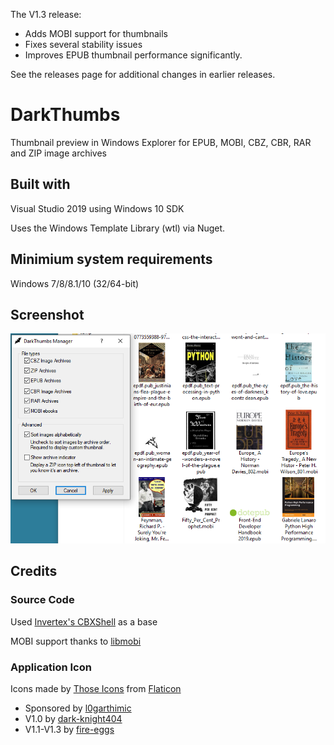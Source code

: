 The V1.3 release:
- Adds MOBI support for thumbnails
- Fixes several stability issues
- Improves EPUB thumbnail performance significantly.

See the releases page for additional changes in earlier releases.

# DarkThumbs
Thumbnail preview in Windows Explorer for EPUB, MOBI, CBZ, CBR, RAR and ZIP image archives

## Built with
Visual Studio 2019 using Windows 10 SDK

Uses the Windows Template Library (wtl) via Nuget.

## Minimium system requirements
Windows 7/8/8.1/10 (32/64-bit)

## Screenshot

![V1.3](https://github.com/L0garithmic/DarkThumbs/blob/master/Screenshot%20from%202021-08-29%2014-11-11.png)


## Credits

### Source Code
Used [Invertex's CBXShell](https://github.com/Invertex/CBXShell) as a base

MOBI support thanks to [libmobi](https://github.com/bfabiszewski/libmobi)

### Application Icon
Icons made by [Those Icons](https://www.flaticon.com/authors/those-icons) from [Flaticon](https://www.flaticon.com/)

- Sponsored by [l0garthimic](https://github.com/L0garithmic)
- V1.0 by [dark-knight404](https://github.com/dark-knight404)
- V1.1-V1.3 by [fire-eggs](https://github.com/fire-eggs)
